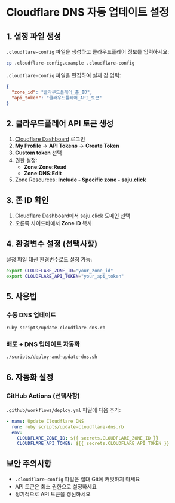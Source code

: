 # Cloudflare DNS 자동 업데이트 설정

## 1. 설정 파일 생성

`.cloudflare-config` 파일을 생성하고 클라우드플레어 정보를 입력하세요:

```bash
cp .cloudflare-config.example .cloudflare-config
```

`.cloudflare-config` 파일을 편집하여 실제 값 입력:

```json
{
  "zone_id": "클라우드플레어_존_ID",
  "api_token": "클라우드플레어_API_토큰"
}
```

## 2. 클라우드플레어 API 토큰 생성

1. [Cloudflare Dashboard](https://dash.cloudflare.com/) 로그인
2. **My Profile** → **API Tokens** → **Create Token**
3. **Custom token** 선택
4. 권한 설정:
   - **Zone:Zone:Read**
   - **Zone:DNS:Edit**
5. Zone Resources: **Include - Specific zone - saju.click**

## 3. 존 ID 확인

1. Cloudflare Dashboard에서 saju.click 도메인 선택
2. 오른쪽 사이드바에서 **Zone ID** 복사

## 4. 환경변수 설정 (선택사항)

설정 파일 대신 환경변수로도 설정 가능:

```bash
export CLOUDFLARE_ZONE_ID="your_zone_id"
export CLOUDFLARE_API_TOKEN="your_api_token"
```

## 5. 사용법

### 수동 DNS 업데이트
```bash
ruby scripts/update-cloudflare-dns.rb
```

### 배포 + DNS 업데이트 자동화
```bash
./scripts/deploy-and-update-dns.sh
```

## 6. 자동화 설정

### GitHub Actions (선택사항)
`.github/workflows/deploy.yml` 파일에 다음 추가:

```yaml
- name: Update Cloudflare DNS
  run: ruby scripts/update-cloudflare-dns.rb
  env:
    CLOUDFLARE_ZONE_ID: ${{ secrets.CLOUDFLARE_ZONE_ID }}
    CLOUDFLARE_API_TOKEN: ${{ secrets.CLOUDFLARE_API_TOKEN }}
```

## 보안 주의사항

- `.cloudflare-config` 파일은 절대 Git에 커밋하지 마세요
- API 토큰은 최소 권한으로 설정하세요
- 정기적으로 API 토큰을 갱신하세요